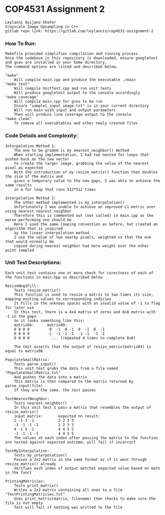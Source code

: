 # COP4531 Assignment 2
    Leylanni Quijano-Shafer
    Grayscale Image Upsampling in C++
    gitlab repo link: https://gitlab.com/leylannis/cop4531-assignment-2

### How To Run:
    Makefile provided simplifies compilation and running process.
    Once the codebase in this repository is downloaded, ensure googletest and gcov are installed in your home directory.
    The command options are listed and described below.

    "make"
        Will compile main.cpp and produce the executable ./main
    "make test"
        Will compile UnitTest.cpp and run unit tests
        Will produce googletest output to the console accordingly
    "make coverage"
        Will compile main.cpp for gcov to be run
        Ensure "sample1_input_image.txt" is in your current directory
        Will run main with input and output parameters
        Then will produce line coverage output to the console
    "make clean"
        To remove all execubtables and other newly created files

### Code Details and Complexity:
    Interpolation Method 1:
        The one to be graded is my nearest_neighbor() method
        When starting implementation, I had two nested for loops that pushed back on the new vector
        to create the larger image, grabbing the value of the nearest pixel as expected
        With the introduction of my resize_matrix() function that doubles the size of the matrix and 
        gives a temporary value to the new gaps, I was able to achieve the same results
        in a for loop that runs 512*512 times

    Interpolation Method 2:
        The other method implemented is my_interpolation()
        Unfortunately I was unable to achieve an improved L1 metric over using nearest nearest_neighbor
        Therefore this is commented out (not called) in main.cpp as the worse performing one should be
        Here I used the same looping convention as before, but created an algorithm that is inspired
        by the linear interpolation method
        I use the value of two nearby pixels, weighted so that the one that would normally be
        copied during nearest neighbor had more weight over the other point sampled

### Unit Test Descriptions:
    Each unit test contains one or more check for corectness of each of the functions in main.hpp as described below

    ResizeNeg1Fill:
        Tests resize_matrix()
        This function is used to resize a matrix to two times its size, mapping exsting values to corresponding indicies
        It fills in the unknows spaces with an invalid value of -1 to flag for later use
        In this test, there is a 4x4 matrix of zeros and 8x8 matrix with -1 in the gaps
        So it looks something like this:
        matrix04:      matrix08: 
        0 0 0 0         0  -1  0 -1  0  -1  0  -1
        0 0 0 0        -1  -1 -1 -1  -1 -1  -1 -1
        0 0 0 0         .... (repeated 4 times to complete 8x8)

        The test asserts that the output of resize_matrix(matrix04) is equal to matrix08

    PopulateSmallMatrix:
        Tests parse_input()
        This unit test grabs the data from a file named "PopulateSmallMatrix.txt"
        And pushes the data into a matrix
        This matrix is then compared to the matrix returned by parse_input(file)
        If they are the same, the test passes

    TestNearestNeighbor:
        Tests nearest_neighbor()
        In this unit test I pass a matrix that resembles the output of resize_matrix()
        input matrix:       expected nn result:
        2 -1 3 -1           2 2 3 3
        -1 -1 -1 -1         2 2 3 3
        4 -1 5 -1           4 4 5 5
        -1 -1 -1 -1         4 4 5 5
        The values at each index after passing the matrix to the function are tested against expected outcome, will fail if incorrect

    TestMyInterpolation:
        Tests my_interpolation()
        Passes a 2x2 matrix in the same format as if it went through resize_matrix() already
        Verifies each index of output matches expected value based on math in the funct

    PrintingMatricies:
        Tests print_matrix()
        Writes a 2x2 matrix containing all ones to a file "TestPrintingMatricies.txt"
        Uses print_matrix(matrix, filename) then checks to make sure the file is not empty
        Test will fail if nothing was writted to the file
